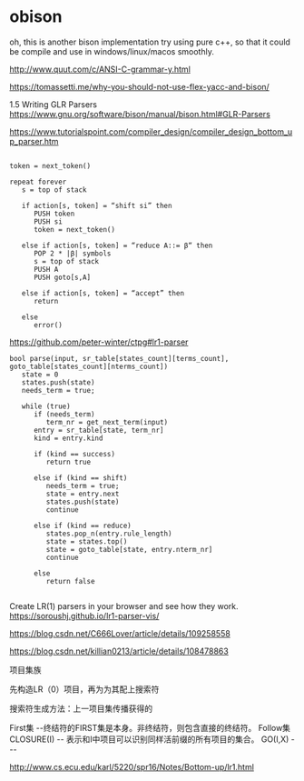 # obison
oh, this is another bison implementation try using pure c++, so that it could be compile and use in windows/linux/macos smoothly.








http://www.quut.com/c/ANSI-C-grammar-y.html



https://tomassetti.me/why-you-should-not-use-flex-yacc-and-bison/

1.5 Writing GLR Parsers
https://www.gnu.org/software/bison/manual/bison.html#GLR-Parsers


https://www.tutorialspoint.com/compiler_design/compiler_design_bottom_up_parser.htm

```

token = next_token()

repeat forever
   s = top of stack
   
   if action[s, token] = “shift si” then
      PUSH token
      PUSH si 
      token = next_token()
      
   else if action[s, token] = “reduce A::= β“ then 
      POP 2 * |β| symbols
      s = top of stack
      PUSH A
      PUSH goto[s,A]
      
   else if action[s, token] = “accept” then
      return
      
   else
      error()
```




https://github.com/peter-winter/ctpg#lr1-parser

```
bool parse(input, sr_table[states_count][terms_count], goto_table[states_count][nterms_count])
   state = 0
   states.push(state)
   needs_term = true;

   while (true)
      if (needs_term)
         term_nr = get_next_term(input)
      entry = sr_table[state, term_nr]
      kind = entry.kind

      if (kind == success)
         return true

      else if (kind == shift)
         needs_term = true;
         state = entry.next
         states.push(state)
         continue

      else if (kind == reduce)
         states.pop_n(entry.rule_length)
         state = states.top()
         state = goto_table[state, entry.nterm_nr]
         continue

      else
         return false
		 
```



Create LR(1) parsers in your browser and see how they work.
https://soroushj.github.io/lr1-parser-vis/



https://blog.csdn.net/C666Lover/article/details/109258558

https://blog.csdn.net/killian0213/article/details/108478863


项目集族

先构造LR（0）项目，再为为其配上搜索符

搜索符生成方法：上一项目集传播获得的


First集 --终结符的FIRST集是本身。非终结符，则包含直接的终结符。
Follow集
CLOSURE(I) -- 表示和I中项目可以识别同样活前缀的所有项目的集合。
GO(I,X)  --- 

http://www.cs.ecu.edu/karl/5220/spr16/Notes/Bottom-up/lr1.html

